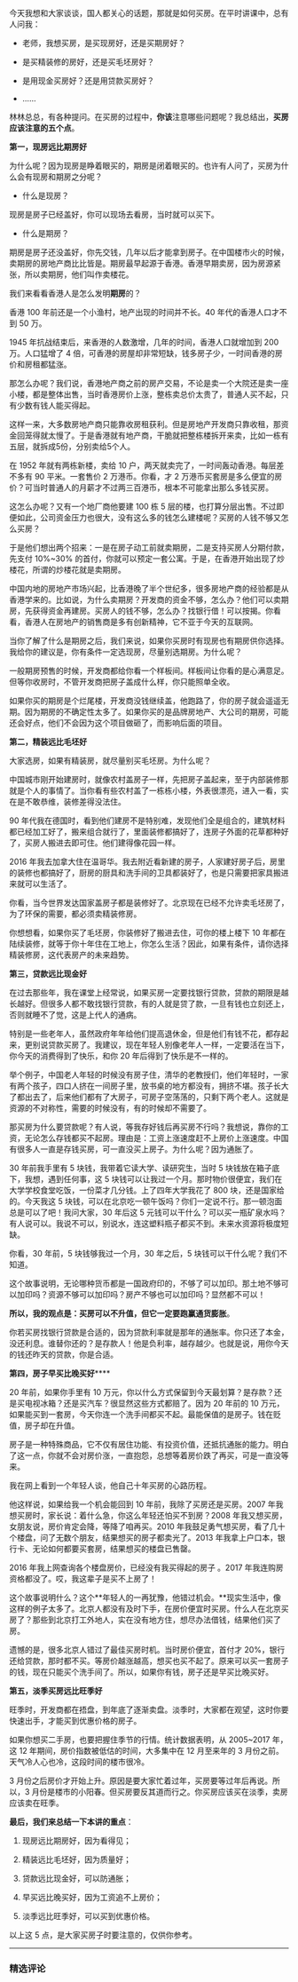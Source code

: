 <p data-nodeid="805" class="">今天我想和大家谈谈，国人都关心的话题，那就是如何买房。在平时讲课中，总有人问我：</p>
<ul data-nodeid="806">
<li data-nodeid="807">
<p data-nodeid="808">老师，我想买房，是买现房好，还是买期房好？</p>
</li>
<li data-nodeid="809">
<p data-nodeid="810">是买精装修的房好，还是买毛坯房好？</p>
</li>
<li data-nodeid="811">
<p data-nodeid="812">是用现金买房好？还是用贷款买房好？</p>
</li>
<li data-nodeid="813">
<p data-nodeid="814">……</p>
</li>
</ul>
<p data-nodeid="815">林林总总，有各种提问。在买房的过程中，<strong data-nodeid="894">你该</strong>注意哪些问题呢？我总结出，<strong data-nodeid="895">买房应该注意的五个点</strong>。</p>
<p data-nodeid="816"><strong data-nodeid="899">第一，现房远比期房好</strong></p>
<p data-nodeid="817">为什么呢？因为现房是睁着眼买的，期房是闭着眼买的。也许有人问了，买房为什么会有现房和期房之分呢？</p>
<ul data-nodeid="818">
<li data-nodeid="819">
<p data-nodeid="820">什么是现房？</p>
</li>
</ul>
<p data-nodeid="821">现房是房子已经盖好，你可以现场去看房，当时就可以买下。</p>
<ul data-nodeid="822">
<li data-nodeid="823">
<p data-nodeid="824">什么是期房？</p>
</li>
</ul>
<p data-nodeid="825">期房是房子还没盖好，你先交钱，几年以后才能拿到房子。在中国楼市火的时候，卖期房的房地产商比比皆是。期房最早起源于香港。香港早期卖房，因为房源紧张，所以卖期房，他们叫作卖楼花。</p>
<p data-nodeid="826">我们来看看香港人是怎么发明<strong data-nodeid="910">期房</strong>的？</p>
<p data-nodeid="827">香港 100 年前还是一个小渔村，地产出现的时间并不长。40 年代的香港人口才不到 50 万。</p>
<p data-nodeid="828">1945 年抗战结束后，来香港的人数激增，几年的时间，香港人口就增加到 200 万。人口猛增了 4 倍，可香港的房屋却非常短缺，钱多房子少，一时间香港的房价和房租都猛涨。</p>
<p data-nodeid="829">那怎么办呢？我们说，香港地产商之前的房产交易，不论是卖一个大院还是卖一座小楼，都是整体出售，当时香港房价上涨，整栋卖总价太贵了，普通人买不起，只有少数有钱人能买得起。</p>
<p data-nodeid="830">这样一来，大多数房地产商只能靠收房租获利。但是房地产开发商只靠收租，那资金回笼得就太慢了。于是香港就有地产商，干脆就把整栋楼拆开来卖，比如一栋有五层，就拆成5份，分别卖给5个人。</p>
<p data-nodeid="831">在 1952 年就有两栋新楼，卖给 10 户，两天就卖完了，一时间轰动香港。每层差不多有 90 平米。一套售价 2 万港币。你看，才 2 万港币买套房是多么便宜的房价？可当时普通人的月薪才不过两三百港币，根本不可能拿出那么多钱买房。</p>
<p data-nodeid="832">这怎么办呢？又有一个地厂商他要建 100 栋 5 层的楼，也打算分层出售。不过即便如此，公司资金压力也很大，没有这么多的钱怎么建楼呢？买房的人钱不够又怎么买房？</p>
<p data-nodeid="833">于是他们想出两个招来：一是在房子动工前就卖期房，二是支持买房人分期付款，先支付 10%~30% 的首付，你就可以预定一套公寓。于是，在香港开始出现了炒楼花，所谓的炒楼花就是卖期房。</p>
<p data-nodeid="834">中国内地的房地产市场兴起，比香港晚了半个世纪多，很多房地产商的经验都是从香港学来的。比如说，为什么卖期房？开发商的资金不够，怎么办？他们可以卖期房，先获得资金再建房。买房人的钱不够，怎么办？找银行借！可以按揭。你看看，香港人在房地产的销售商是多有创新精神，它不亚于今天的互联网。</p>
<p data-nodeid="835">当你了解了什么是期房之后，我们来说，如果你买房时有现房也有期房供你选择。我给你的建议是，你有条件一定选现房，尽量别选期房。为什么呢？</p>
<p data-nodeid="836">一般期房预售的时候，开发商都给你看一个样板间。样板间让你看的是心满意足。但等你收房时，不管开发商把房子盖成什么样，你只能照单全收。</p>
<p data-nodeid="837">如果你买的期房是个烂尾楼，开发商没钱继续盖，他跑路了，你的房子就会遥遥无期。因为期房的不确定性太多了。如果你买的是品牌房地产、大公司的期房，可能还会好点，他们不会因为这个项目做砸了，而影响后面的项目。</p>
<p data-nodeid="838"><strong data-nodeid="927">第二，精装远比毛坯好</strong></p>
<p data-nodeid="839">大家选房，如果有精装房，就尽量别买毛坯房。为什么呢？</p>
<p data-nodeid="840">中国城市刚开始建房时，就像农村盖房子一样，先把房子盖起来，至于内部装修那就是个人的事情了。当你看有些农村盖了一栋栋小楼，外表很漂亮，进入一看，实在是不敢恭维，装修差得没法住。</p>
<p data-nodeid="841">90 年代我在德国时，看到他们建房不是特别难，发现他们全是组合的，建筑材料都已经加工好了，搬来组合就行了，里面装修都搞好了，连房子外面的花草都种好了，买房人搬进去即可住。他们建得像花园一样。</p>
<p data-nodeid="842">2016 年我去加拿大住在温哥华。我去附近看新建的房子，人家建好房子后，房里的装修也都搞好了，厨房的厨具和洗手间的卫具都装好了，也是只需要把家具搬进来就可以生活了。</p>
<p data-nodeid="843">你看，当今世界发达国家盖房子都是装修好了。北京现在已经不允许卖毛坯房了，为了环保的需要，都必须卖精装修房。</p>
<p data-nodeid="844">你想想看，如果你买了毛坯房，你装修好了搬进去住，可你的楼上楼下 10 年都在陆续装修，就等于你十年住在工地上，你怎么生活？因此，如果有条件，请你选择精装修房，这代表房产的未来趋势。</p>
<p data-nodeid="845"><strong data-nodeid="937">第三，贷款远比现金好</strong></p>
<p data-nodeid="846">在过去那些年，我在课堂上经常说，如果买房一定要找银行贷款，贷款的期限是越长越好。但很多人都不敢找银行贷款，有的人就是贷了款，一旦有钱也立刻还上，否则就睡不了觉，这是上代人的通病。</p>
<p data-nodeid="5450" class="te-preview-highlight">特别是一些老年人，虽然政府年年给他们提高退休金，但是他们有钱不花，都存起来，更别说贷款买房了。我建议，现在年轻人别像老年人一样，一定要活在当下，你今天的消费得到了快乐，和你 20 年后得到了快乐是不一样的。</p>












<p data-nodeid="848">举个例子，中国老人年轻的时候没有房子住，清华的老教授们，他们年轻时，一家有两个孩子，四口人挤在一间房子里，放书桌的地方都没有，拥挤不堪。孩子长大了都出去了，后来他们都有了大房子，可房子空荡荡的，只剩下两个老人。这就是资源的不对称性，需要的时候没有，有的时候却不需要了。</p>
<p data-nodeid="849">那买房为什么要贷款呢？有人说，等我存好钱后再买房不行吗？我想说，靠你的工资，无论怎么存钱都买不起房。理由是：工资上涨速度赶不上房价上涨速度。中国有很多人一直是存钱买房，可一直没买上房子。为什么呢？因为通胀了。</p>
<p data-nodeid="850">30 年前我手里有 5 块钱，我带着它读大学、读研究生，当时 5 块钱放在箱子底下，我想，遇到任何事，这 5 块钱可以让我过一个月。那时物价很便宜，我们在大学学校食堂吃饭，一份菜才几分钱。上了四年大学我花了 800 块，还是国家给的。今天我这 5 块钱，可以在北京吃一顿午饭吗？你们一定说不行。那一顿泡面总是可以了吧！我问大家，30 年后这 5 元钱可以干什么？可以买一瓶矿泉水吗？有人说可以。我说不可以，别说水，连这塑料瓶子都买不到。未来水资源将极度短缺。</p>
<p data-nodeid="851">你看，30 年前，5 块钱够我过一个月，30 年之后，5 块钱可以干什么呢？我们不知道。</p>
<p data-nodeid="852">这个故事说明，无论哪种货币都是一国政府印的，不够了可以加印。那土地不够可以加印吗？资源不够可以加印吗？房产不够也可以加印吗？显然都不可以！</p>
<p data-nodeid="853"><strong data-nodeid="949">所以，我的观点是：买房可以不升值，但它一定要跑赢通货膨胀</strong>。</p>
<p data-nodeid="854">你若买房找银行贷款是合适的，因为贷款利率就是那年的通胀率。你只还了本金，没还利息。谁替你还的？是存款人！他是负利率，越存越少。也就是说，用你今天的钱还昨天的贷款，你是合适。</p>
<p data-nodeid="855"><strong data-nodeid="958">第四，房子早买比晚买好</strong>****</p>
<p data-nodeid="856">20 年前，如果你手里有 10 万元，你以什么方式保留到今天最划算？是存款？还是买电视冰箱？还是买汽车？很显然这些方式都赔了。因为 20 年前的 10 万元，如果能买到一套房，今天你连一个洗手间都买不起。最能保值的是房子。钱在贬值，房子却在升值。</p>
<p data-nodeid="857">房子是一种特殊商品，它不仅有居住功能、有投资价值，还抵抗通胀的能力。明白了这一点，你就不会对房价涨，一直抱怨，总想等着房价跌了再买，可是一直没等来。</p>
<p data-nodeid="858">我在网上看到一个年轻人谈，他自己十年买房的心路历程。</p>
<p data-nodeid="859">他这样说，如果给我一个机会能回到 10 年前，我除了买房还是买房。2007 年我想买房时，家长说：着什么急，你这么年轻还怕买不到房？2008 年我又想买房，女朋友说，房价肯定会降，等降了咱再买。2010 年我鼓足勇气想买房，看了几十个楼盘，问了无数个朋友，结果想买的房子都卖光了。2013 年我拿上户口本，银行卡、无论如何都要买套房，结果想买的楼盘已售罄。</p>
<p data-nodeid="860">2016 年我上网查询各个楼盘房价，已经没有我买得起的房子 。2017 年我连购房资格都没了。哎，我这辈子是买不上房了！</p>
<p data-nodeid="861">这个故事说明什么？这个**年轻人的一再犹豫，他错过机会。**现实生活中，像这样的例子太多了。北京人都没有及时下手，在房价便宜时买房。什么人在北京买房了？那些到北京打工外地人，实在没有地方住，想尽办法借钱，结果他们买了房。</p>
<p data-nodeid="862">遗憾的是，很多北京人错过了最佳买房时机。当时房价便宜，首付才 20%，银行还给贷款，那时都不买。等房价越涨越高，想买也买不起了。原来可以买一套房子的钱，现在只能买个洗手间了。所以，如果你有钱，房子还是早买比晚买好。</p>
<p data-nodeid="863"><strong data-nodeid="975">第五，淡季买房远比旺季好</strong></p>
<p data-nodeid="864">旺季时，开发商都在捂盘，到年底了逐渐卖盘。淡季时，大家都在观望，这时你要快速出手，才能买到优惠价格的房子。</p>
<p data-nodeid="865">如果你想买二手房，也要把握住季节的行情。统计数据表明，从 2005~2017 年，这 12 年期间，房价指数被低估的时间，大多集中在 12 月至来年的 3 月份之前。天气冷人心也冷，这段时间的楼市很冷。</p>
<p data-nodeid="866" class="">3 月份之后房价才开始上升。原因是要大家忙着过年，买房要等过年后再说。所以，3 月份是楼市的小阳春。但买房要反其道而行之。你买房应该买在淡季，卖房应该卖在旺季。</p>
<p data-nodeid="867"><strong data-nodeid="999">最后，<b><strong data-nodeid="997">我们</strong></b>来<b><strong data-nodeid="998">总结一下</strong></b>本讲的重点</strong>：</p>
<ol data-nodeid="868">
<li data-nodeid="869">
<p data-nodeid="870">现房远比期房好，因为看得见；</p>
</li>
<li data-nodeid="871">
<p data-nodeid="872">精装远比毛坯好，因为质量好；</p>
</li>
<li data-nodeid="873">
<p data-nodeid="874">贷款远比现金好，可以防通胀；</p>
</li>
<li data-nodeid="875">
<p data-nodeid="876">早买远比晚买好，因为工资追不上房价；</p>
</li>
<li data-nodeid="877">
<p data-nodeid="878">淡季远比旺季好，可以买到优惠价格。</p>
</li>
</ol>
<p data-nodeid="879" class="">以上这 5 点，是大家买房子时要注意的，仅供你参考。</p>

---

### 精选评论


